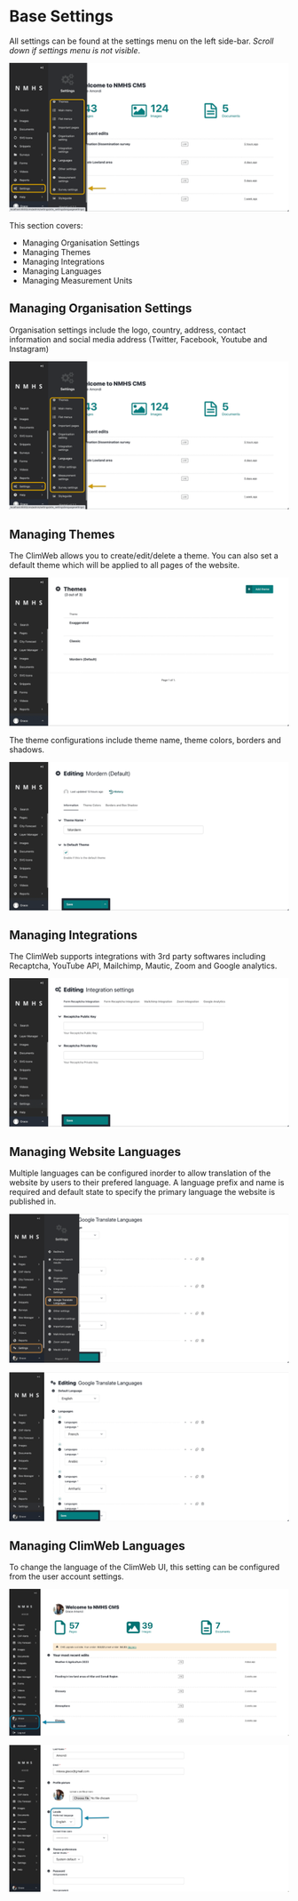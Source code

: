 # Base Settings

All settings can be found at the settings menu on the left side-bar. *Scroll down if settings menu is not visible*. 

![Settings explorer](../../_static/images/settings/settings_explorer.png "Settings explorer")

This section covers:
- Managing Organisation Settings
- Managing Themes
- Managing Integrations
- Managing Languages
- Managing Measurement Units

## Managing Organisation Settings

Organisation settings include the logo, country, address, contact information and social media address (Twitter, Facebook, Youtube and Instagram)

![Organisation settings](../../_static/images/settings/settings_explorer.png "Organisation settings")

## Managing Themes

The ClimWeb allows you to create/edit/delete a theme. You can also set a default theme which will be applied to all pages of the website. 

![Themes](../../_static/images/settings/themes.png "Themes")

The theme configurations include theme name, theme colors, borders and shadows.

![Theme Detail](../../_static/images/settings/theme_detail.png "Theme Detail")

## Managing Integrations

The ClimWeb supports integrations with 3rd party softwares including Recaptcha, YouTube API, Mailchimp, Mautic, Zoom and Google analytics.

![Integrations](../../_static/images/settings/integrations.png "Integrations")

## Managing Website Languages

Multiple languages can be configured inorder to allow translation of the website by users to their prefered language. A language prefix and name is required and default state to specify the primary language the website is published in.

![Languages](../../_static/images/settings/manage_languages_explorer.png "Languages")

![Languages](../../_static/images/settings/manage_languages.png "Languages")

## Managing ClimWeb Languages

To change the language of the ClimWeb UI, this setting can be configured from the user account settings.

![Languages](../../_static/images/settings/user_settings.png "Languages")

![Languages](../../_static/images/settings/cms_language.png "Languages")


